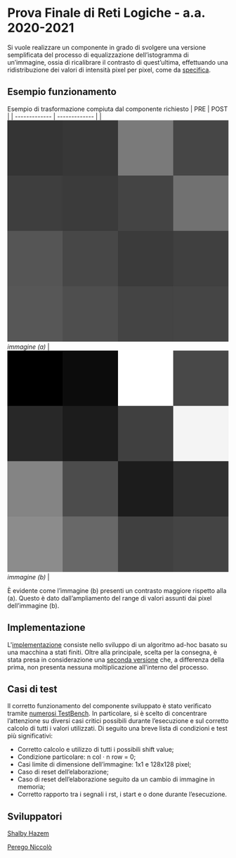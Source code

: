 # Prova Finale di Reti Logiche - a.a. 2020-2021
Si vuole realizzare un componente in grado di svolgere una versione semplificata del processo di equalizzazione dell’istogramma di un’immagine, ossia di ricalibrare il contrasto di quest’ultima, effettuando una ridistribuzione dei valori di intensità pixel per pixel, come da [specifica](https://github.com/shalbyhazem99/project-reti-logiche/tree/main/specification/PFRL_Specifica.pdf).

## Esempio funzionamento

Esempio di trasformazione compiuta dal componente richiesto
| PRE           | POST          |
| ------------- | ------------- |
|  ![immagine (a)](./documentation/codiceReport/images/preEqualizzazione.jpg) *immagine (a)* |  ![immagine (b)](./documentation/codiceReport/images/postEqualizzazione.jpg) *immagine (b)* |

È evidente come l’immagine (b) presenti un contrasto maggiore rispetto alla (a). Questo è dato dall’ampliamento del range di valori assunti dai pixel dell’immagine (b).

## Implementazione
L'[implementazione](https://github.com/shalbyhazem99/project-reti-logiche/blob/main/project_reti_logiche.vhd) consiste nello sviluppo di un algoritmo ad-hoc basato su una macchina a stati finiti. Oltre alla principale, scelta per la consegna, è stata presa in considerazione una [seconda versione](https://github.com/shalbyhazem99/project-reti-logiche/blob/main/project_reti_logiche_v2.vhd) che, a differenza della prima, non presenta nessuna moltiplicazione all'interno del processo. 

## Casi di test

Il corretto funzionamento del componente sviluppato è stato verificato tramite [numerosi TestBench](https://github.com/shalbyhazem99/project-reti-logiche/tree/main/test_bench). In particolare, si è scelto di concentrare l’attenzione su diversi casi critici possibili durante l’esecuzione e sul corretto calcolo di tutti i valori utilizzati. Di seguito una breve lista di condizioni e test
più significativi:

+ Corretto calcolo e utilizzo di tutti i possibili shift value;
+ Condizione particolare: n col · n row = 0;
+ Casi limite di dimensione dell’immagine: 1x1 e 128x128 pixel;
+ Caso di reset dell’elaborazione;
+ Caso di reset dell’elaborazione seguito da un cambio di immagine in memoria;
+ Corretto rapporto tra i segnali i rst, i start e o done durante l’esecuzione.

## Sviluppatori

[Shalby Hazem](https://github.com/shalbyhazem99)

[Perego Niccolò](https://github.com/peregoniccolo)
